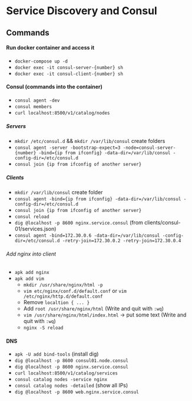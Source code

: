 # Service Discovery and Consul

## Commands

#### Run docker container and access it

- `docker-compose up -d`
- `docker exec -it consul-server-{number} sh`
- `docker exec -it consul-client-{number} sh`

#### Consul (commands into the container)

- `consul agent -dev`
- `consul members`
- `curl localhost:8500/v1/catalog/nodes`

##### Servers

- `mkdir /etc/consul.d` && `mkdir /var/lib/consul` create folders
- `consul agent -server -bootstrap-expect=3 -node=consul-server-{number} -bind={ip from ifconfig} -data-dir=/var/lib/consul -config-dir=/etc/consul.d`
- `consul join {ip from ifconfig of another server}`

##### Clients

- `mkdir /var/lib/consul` create folder
- `consul agent -bind={ip from ifconfig} -data-dir=/var/lib/consul -config-dir=/etc/consul.d`
- `consul join {ip from ifconfig of another server}`
- `consul reload`
- `dig @localhost -p 8600 nginx.service.consul` (from clients/consul-01/services.json)
- `consul agent -bind=172.30.0.6 -data-dir=/var/lib/consul -config-dir=/etc/consul.d -retry-join=172.30.0.2 -retry-join=172.30.0.4`

###### Add nginx into client

- `apk add nginx`
- `apk add vim`
  - `mkdir /usr/share/nginx/html -p`
  - `vim etc/nginx/conf.d/default.conf` or `vim /etc/nginx/http.d/default.conf`
  - Remove `localtion { ... }`
  - Add `root /usr/share/nginx/html` (Write and quit with `:wq`)
  - `vim /usr/share/nginx/html/index.html` -> put some text (Write and quit with `:wq`)
  - `nginx -S reload`

#### DNS

- `apk -U add bind-tools` (install dig)
- `dig @localhost -p 8600 consul01.node.consul`
- `dig @localhost -p 8600 nginx.service.consul`
- `curl localhost:8500/v1/catalog/services`
- `consul catalog nodes -service nginx`
- `consul catalog nodes -detailed` (show all IPs)
- `dig @localhost -p 8600 web.nginx.service.consul`
